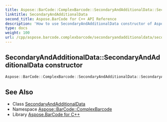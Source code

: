 ```yaml
---
title: Aspose::BarCode::ComplexBarcode::SecondaryAndAdditionalData::SecondaryAndAdditionalData constructor
linktitle: SecondaryAndAdditionalData
second_title: Aspose.BarCode for C++ API Reference
description: 'How to use SecondaryAndAdditionalData constructor of Aspose::BarCode::ComplexBarcode::SecondaryAndAdditionalData class in C++.'
type: docs
weight: 100
url: /cpp/aspose.barcode.complexbarcode/secondaryandadditionaldata/secondaryandadditionaldata/
---
```

## SecondaryAndAdditionalData::SecondaryAndAdditionalData constructor




```cpp
Aspose::BarCode::ComplexBarcode::SecondaryAndAdditionalData::SecondaryAndAdditionalData()
```

## See Also

* Class [SecondaryAndAdditionalData](../)
* Namespace [Aspose::BarCode::ComplexBarcode](../../)
* Library [Aspose.BarCode for C++](../../../)
